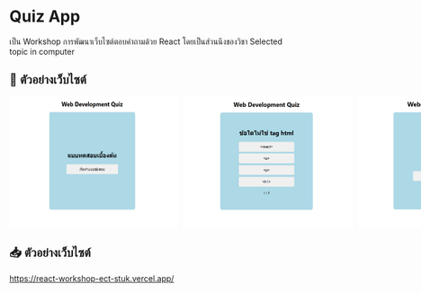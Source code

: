 # Quiz App
เป็น Workshop การพัฒนาเว็บไซต์ตอบคำถามด้วย React โดยเป็นส่วนนึงของวิชา Selected topic in computer

## 🎥 ตัวอย่างเว็บไซต์
<div style="display: flex; gap: 10px;">
  <img src="https://github.com/peerapattop/react-workshop-ect/blob/main/quiz-app/src/assets/ex1.png" width="300" />
  <img src="https://github.com/peerapattop/react-workshop-ect/blob/main/quiz-app/src/assets/ex2.png" width="300" />
  <img src="https://github.com/peerapattop/react-workshop-ect/blob/main/quiz-app/src/assets/ex3.png" width="300" />
</div>

## 📥 ตัวอย่างเว็บไซต์
https://react-workshop-ect-stuk.vercel.app/

